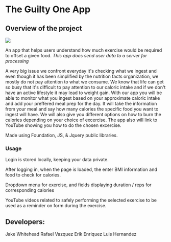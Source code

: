 # The Guilty One App

## Overview of the project

![](assets/imgs/Project.gif)

An app that helps users understand how much exercise would be required to offset a given food.
*This app does send user data to a server for processing*

A very big issue we confront everyday it's checking what we ingest and even though it has been simplified by the nutrition facts organization, we mostly do not pay attention to what we consume. We know that life can get so busy that it's difficult to pay attention to our caloric intake and if we don't have an active lifestyle it may lead to weight gain. With our app you will be able to monitor what you ingest based on your approximate caloric intake and add your preffered meal prep for the day. It will take the information from your meal and say how many calories the specific food you want to ingest will have. We will also give you different options on how to burn the calories depending on your choice of excercise. The app also will link to YouTube showing you how to do the chosen excercise.

Made using Foundation, JS, & Jquery public libraries.

### Usage

Login is stored locally, keeping your data private. 

After logging in, when the page is loaded, the enter BMI information and food to check for calories.

Dropdown menu for exercise, and fields displaying duration / reps for corresponding calories

YouTube videos related to safely performing the selected exercise to be used as a reminder on form during the exercise.
 ## Developers:

 Jake Whitehead
 Rafael Vazquez
 Erik Enriquez
 Luis Hernandez